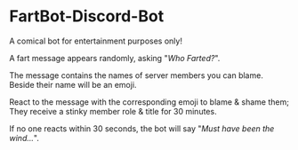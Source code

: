# FartBot-Discord-Bot

A comical bot for entertainment purposes only!

A fart message appears randomly, asking "_Who Farted?_".

The message contains the names of server members you can blame. Beside their name will be an emoji.

React to the message with the corresponding emoji to blame & shame them; They receive a stinky member role & title for 30 minutes.

If no one reacts within 30 seconds, the bot will say "_Must have been the wind..._".